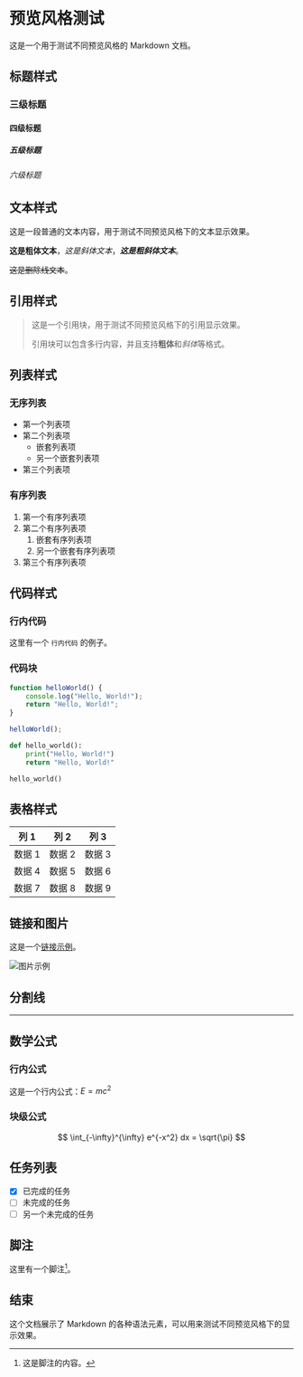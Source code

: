 # 预览风格测试

这是一个用于测试不同预览风格的 Markdown 文档。

## 标题样式

### 三级标题

#### 四级标题

##### 五级标题

###### 六级标题

## 文本样式

这是一段普通的文本内容，用于测试不同预览风格下的文本显示效果。

**这是粗体文本**，_这是斜体文本_，**_这是粗斜体文本_**。

~~这是删除线文本~~。

## 引用样式

> 这是一个引用块，用于测试不同预览风格下的引用显示效果。
>
> 引用块可以包含多行内容，并且支持**粗体**和*斜体*等格式。

## 列表样式

### 无序列表

-   第一个列表项
-   第二个列表项
    -   嵌套列表项
    -   另一个嵌套列表项
-   第三个列表项

### 有序列表

1. 第一个有序列表项
2. 第二个有序列表项
    1. 嵌套有序列表项
    2. 另一个嵌套有序列表项
3. 第三个有序列表项

## 代码样式

### 行内代码

这里有一个 `行内代码` 的例子。

### 代码块

```javascript
function helloWorld() {
    console.log("Hello, World!");
    return "Hello, World!";
}

helloWorld();
```

```python
def hello_world():
    print("Hello, World!")
    return "Hello, World!"

hello_world()
```

## 表格样式

| 列 1   | 列 2   | 列 3   |
| ------ | ------ | ------ |
| 数据 1 | 数据 2 | 数据 3 |
| 数据 4 | 数据 5 | 数据 6 |
| 数据 7 | 数据 8 | 数据 9 |

## 链接和图片

这是一个[链接示例](https://example.com)。

![图片示例](https://via.placeholder.com/300x200)

## 分割线

---

## 数学公式

### 行内公式

这是一个行内公式：$E = mc^2$

### 块级公式

$$
\int_{-\infty}^{\infty} e^{-x^2} dx = \sqrt{\pi}
$$

## 任务列表

-   [x] 已完成的任务
-   [ ] 未完成的任务
-   [ ] 另一个未完成的任务

## 脚注

这里有一个脚注[^1]。

[^1]: 这是脚注的内容。

## 结束

这个文档展示了 Markdown 的各种语法元素，可以用来测试不同预览风格下的显示效果。
